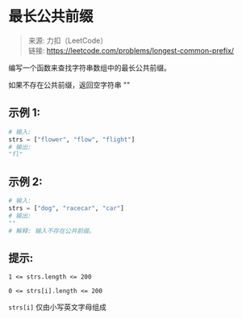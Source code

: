 # 最长公共前缀

> 来源: 力扣（LeetCode）<br /> 链接: https://leetcode.com/problems/longest-common-prefix/

编写一个函数来查找字符串数组中的最长公共前缀。

如果不存在公共前缀，返回空字符串 ""

 
## 示例 1: 

```python
# 输入: 
strs = ["flower", "flow", "flight"]
# 输出: 
"fl"
```

## 示例 2: 

```python
# 输入: 
strs = ["dog", "racecar", "car"]
# 输出: 
""
# 解释: 输入不存在公共前缀。
```
 

## 提示: 

`1 <= strs.length <= 200`

`0 <= strs[i].length <= 200`

`strs[i]` 仅由小写英文字母组成